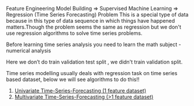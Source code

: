 Feature Engineering
Model Building => Supervised Machine Learning => Regression (Time Series Forecasting)  Problem
This is a special type of data because in this type of data sequence in which things have happened matters.Though the problem seems the same as regression but we don't use regression algorithms to solve time series problems.

Before learning time series analysis you need to learn the math subject - numerical analysis 

Here we don’t do train validation test split , we didn't  train validation split.


Time series modelling usually deals with regression task on time series based dataset, below we will see algorithms to do this!!

1. <ins> Univariate Time-Series-Forecasting (1 feature dataset) </ins>
2. <ins> Multivariate Time-Series-Forecasting (>1 feature dataset) </ins>
